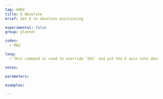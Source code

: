```yaml
---
tag: m082
title: E Absolute
brief: Set E to absolute positioning

experimental: false
group: planner

codes:
  - M82

long:
  - This command is used to override `G91` and put the E axis into absolute mode independent of the other axes.

notes:

parameters:

examples:

---
```


